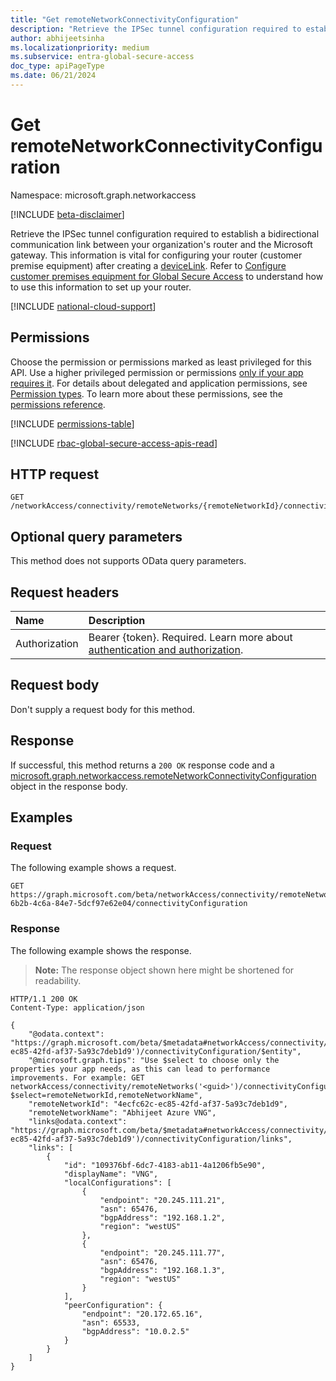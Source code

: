 ```yaml
---
title: "Get remoteNetworkConnectivityConfiguration"
description: "Retrieve the IPSec tunnel configuration required to establish a bidirectional communication link between your organization's router and Microsoft's gateway."
author: abhijeetsinha
ms.localizationpriority: medium
ms.subservice: entra-global-secure-access
doc_type: apiPageType
ms.date: 06/21/2024
---
```


# Get remoteNetworkConnectivityConfiguration
Namespace: microsoft.graph.networkaccess

[!INCLUDE [beta-disclaimer](../../includes/beta-disclaimer.md)]

Retrieve the IPSec tunnel configuration required to establish a bidirectional communication link between your organization's router and the Microsoft gateway. This information is vital for configuring your router (customer premise equipment) after creating a [deviceLink](../resources/networkaccess-devicelink.md). Refer to [Configure customer premises equipment for Global Secure Access](/entra/global-secure-access/how-to-configure-customer-premises-equipment?tabs=microsoft-entra-admin-center) to understand how to use this information to set up your router.

[!INCLUDE [national-cloud-support](../../includes/global-only.md)]

## Permissions
Choose the permission or permissions marked as least privileged for this API. Use a higher privileged permission or permissions [only if your app requires it](/graph/permissions-overview#best-practices-for-using-microsoft-graph-permissions). For details about delegated and application permissions, see [Permission types](/graph/permissions-overview#permission-types). To learn more about these permissions, see the [permissions reference](/graph/permissions-reference).

<!-- {
  "blockType": "permissions",
  "name": "networkaccess-remotenetworkconnectivityconfiguration-get-permissions"
}
-->
[!INCLUDE [permissions-table](../includes/permissions/networkaccess-remotenetworkconnectivityconfiguration-get-permissions.md)]

[!INCLUDE [rbac-global-secure-access-apis-read](../includes/rbac-for-apis/rbac-global-secure-access-apis-read.md)]

## HTTP request

<!-- {
  "blockType": "ignored"
}
-->
``` http
GET /networkAccess/connectivity/remoteNetworks/{remoteNetworkId}/connectivityConfiguration
```

## Optional query parameters
This method does not supports OData query parameters.

## Request headers
|Name|Description|
|:---|:---|
|Authorization|Bearer {token}. Required. Learn more about [authentication and authorization](/graph/auth/auth-concepts).|

## Request body
Don't supply a request body for this method.

## Response

If successful, this method returns a `200 OK` response code and a [microsoft.graph.networkaccess.remoteNetworkConnectivityConfiguration](../resources/networkaccess-remotenetworkconnectivityconfiguration.md) object in the response body.

## Examples

### Request
The following example shows a request.

``` http
GET https://graph.microsoft.com/beta/networkAccess/connectivity/remoteNetworks/dc6a7efd-6b2b-4c6a-84e7-5dcf97e62e04/connectivityConfiguration
```

### Response
The following example shows the response.
>**Note:** The response object shown here might be shortened for readability.
<!-- {
  "blockType": "response",
  "truncated": true,
  "@odata.type": "microsoft.graph.networkaccess.remoteNetworkConnectivityConfiguration"
}
-->
``` http
HTTP/1.1 200 OK
Content-Type: application/json

{
    "@odata.context": "https://graph.microsoft.com/beta/$metadata#networkAccess/connectivity/remoteNetworks('4ecfc62c-ec85-42fd-af37-5a93c7deb1d9')/connectivityConfiguration/$entity",
    "@microsoft.graph.tips": "Use $select to choose only the properties your app needs, as this can lead to performance improvements. For example: GET networkAccess/connectivity/remoteNetworks('<guid>')/connectivityConfiguration?$select=remoteNetworkId,remoteNetworkName",
    "remoteNetworkId": "4ecfc62c-ec85-42fd-af37-5a93c7deb1d9",
    "remoteNetworkName": "Abhijeet Azure VNG",
    "links@odata.context": "https://graph.microsoft.com/beta/$metadata#networkAccess/connectivity/remoteNetworks('4ecfc62c-ec85-42fd-af37-5a93c7deb1d9')/connectivityConfiguration/links",
    "links": [
        {
            "id": "109376bf-6dc7-4183-ab11-4a1206fb5e90",
            "displayName": "VNG",
            "localConfigurations": [
                {
                    "endpoint": "20.245.111.21",
                    "asn": 65476,
                    "bgpAddress": "192.168.1.2",
                    "region": "westUS"
                },
                {
                    "endpoint": "20.245.111.77",
                    "asn": 65476,
                    "bgpAddress": "192.168.1.3",
                    "region": "westUS"
                }
            ],
            "peerConfiguration": {
                "endpoint": "20.172.65.16",
                "asn": 65533,
                "bgpAddress": "10.0.2.5"
            }
        }
    ]
}
```

